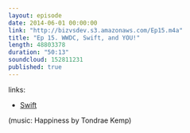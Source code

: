 ```yaml
---
layout: episode
date: 2014-06-01 00:00:00
link: "http://bizvsdev.s3.amazonaws.com/Ep15.m4a"
title: "Ep 15. WWDC, Swift, and YOU!"
length: 48803378
duration: "50:13"
soundcloud: 152811231
published: true
---
```


links:

 - [Swift](https://developer.apple.com/library/prerelease/ios/documentation/Swift/Conceptual/Swift_Programming_Language/index.html)

(music: Happiness by Tondrae Kemp)
